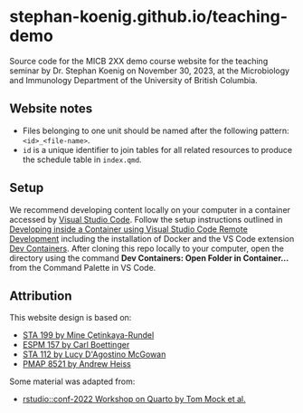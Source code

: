 # stephan-koenig.github.io/teaching-demo

Source code for the MICB 2XX demo course website for the teaching seminar by Dr. Stephan Koenig on November 30, 2023, at the Microbiology and Immunology Department of the University of British Columbia.

## Website notes

- Files belonging to one unit should be named after the following pattern: `<id>_<file-name>`.
- `id` is a unique identifier to join tables for all related resources to produce the schedule table in `index.qmd`.

## Setup

We recommend developing content locally on your computer in a container accessed by [Visual Studio Code](https://code.visualstudio.com/).
Follow the setup instructions outlined in [Developing inside a Container using Visual Studio Code Remote Development](https://code.visualstudio.com/docs/devcontainers/containers) including the installation of Docker and the VS Code extension [Dev Containers](https://marketplace.visualstudio.com/items?itemName=ms-vscode-remote.remote-containers).
After cloning this repo locally to your computer, open the directory using the command **Dev Containers: Open Folder in Container…** from the Command Palette in VS Code.

## Attribution

This website design is based on:

- [STA 199 by Mine Çetinkaya-Rundel](http://www2.stat.duke.edu/courses/Spring18/Sta199/)
- [ESPM 157 by Carl Boettinger](https://espm-157.carlboettiger.info/)
- [STA 112 by Lucy D'Agostino McGowan](https://sta-112-f22.github.io/website/)
- [PMAP 8521 by Andrew Heiss](https://evalf22.classes.andrewheiss.com)
 
 Some material was adapted from:
 
 - [rstudio::conf-2022 Workshop on Quarto by Tom Mock et al.](https://github.com/rstudio-conf-2022/get-started-quarto)
